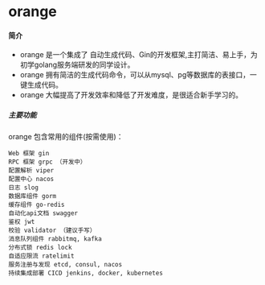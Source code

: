# orange
#### 简介


- orange 是一个集成了 自动生成代码、Gin的开发框架,主打简洁、易上手，为初学golang服务端研发的同学设计。
- orange 拥有简洁的生成代码命令，可以从mysql、pg等数据库的表接口，一键生成代码。
- orange 大幅提高了开发效率和降低了开发难度，是很适合新手学习的。


##### 主要功能

orange 包含常用的组件(按需使用)：

```text
Web 框架 gin
RPC 框架 grpc （开发中）
配置解析 viper  
配置中心 nacos 
日志 slog 
数据库组件 gorm
缓存组件 go-redis
自动化api文档 swagger
鉴权 jwt
校验 validator （建议手写）
消息队列组件 rabbitmq, kafka
分布式锁 redis lock
自适应限流 ratelimit
服务注册与发现 etcd, consul, nacos
持续集成部署 CICD jenkins, docker, kubernetes
```






